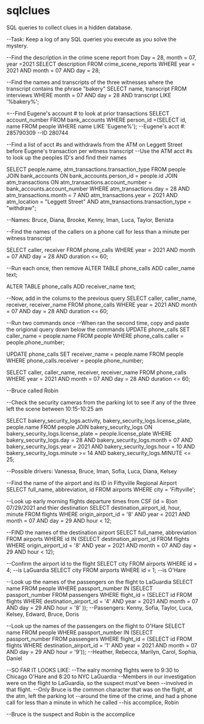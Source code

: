 # sqlclues
SQL queries to collect clues in a hidden database.

--Task: Keep a log of any SQL queries you execute as you solve the mystery.

--Find the description in the crime scene report from Day = 28, month = 07, year =2021
SELECT description FROM crime_scene_reports WHERE year = 2021 AND month = 07 AND day = 28;

--Find the names and transcripts of the three witnesses where the transcript contains the phrase "bakery"
SELECT name, transcript FROM interviews WHERE month = 07 AND day = 28 AND transcript LIKE '%bakery%';

=--Find Eugene's account # to look at prior transactions
SELECT account_number FROM bank_accounts WHERE person_id =(SELECT id, name FROM people WHERE name LIKE 'Eugene%');
--Eugene's acct #: 285790309
--ID 280744

--Find a list of acct #s and withdrawls from the ATM on Leggett Street before Eugene's transaction per witness transcript
--Use the ATM acct #s to look up the peoples ID's and find their names

SELECT people.name, atm_transactions.transaction_type FROM people
JOIN bank_accounts ON bank_accounts.person_id = people.id
JOIN atm_transactions ON atm_transactions.account_number = bank_accounts.account_number
WHERE atm_transactions.day = 28
AND atm_transactions.month = 7
AND atm_transactions.year = 2021
AND atm_location = "Leggett Street"
AND atm_transactions.transaction_type = "withdraw";

--Names: Bruce, Diana, Brooke, Kenny, Iman, Luca, Taylor, Benista

--Find the names of the callers on a phone call for less than a minute per witness transcript

SELECT caller, receiver FROM phone_calls WHERE year = 2021 AND month = 07 AND day = 28 AND duration <= 60;

--Run each once, then remove
ALTER TABLE phone_calls
ADD caller_name text;

ALTER TABLE phone_calls
ADD receiver_name text;

--Now, add in the colums to the previous query
SELECT caller, caller_name, receiver, receiver_name FROM phone_calls WHERE year = 2021 AND month = 07 AND day = 28 AND duration <= 60;

--Run two commands once
--When ran the second time, copy and paste the origional query down below the commands
UPDATE phone_calls
SET caller_name = people.name
FROM people
WHERE phone_calls.caller = people.phone_number;


UPDATE phone_calls
SET receiver_name = people.name
FROM people
WHERE phone_calls.receiver = people.phone_number;

SELECT caller, caller_name, receiver, receiver_name FROM phone_calls WHERE year = 2021 AND month = 07 AND day = 28 AND duration <= 60;

--Bruce called Robin


--Check the security cameras from the parking lot to see if any of the three left the scene between 10:15-10:25 am

SELECT bakery_security_logs.activity, bakery_security_logs.license_plate, people.name
FROM people JOIN bakery_security_logs ON bakery_security_logs.license_plate = people.license_plate
WHERE bakery_security_logs.day = 28
AND bakery_security_logs.month = 07
AND bakery_security_logs.year = 2021
AND bakery_security_logs.hour = 10
AND bakery_security_logs.minute >= 14
AND bakery_security_logs.MINUTE <= 25;

--Possible drivers: Vanessa, Bruce, Iman, Sofia, Luca, Diana, Kelsey

--Find the name of the airport and its ID in Fiftyville Regional Airport
SELECT full_name, abbreviation, id FROM airports WHERE city = 'Fiftyville';

--Look up early morning flights departure times from CSF (id = 8)on 07/29/2021 and thier destination
SELECT destination_airport_id, hour, minute FROM flights
WHERE origin_airport_id = '8' AND year = 2021 AND month = 07 AND day = 29 AND hour < 12;

--FIND the names of the destination airport
SELECT full_name, abbreviation FROM airports WHERE id IN
(SELECT destination_airport_id FROM flights
WHERE origin_airport_id = '8' AND year = 2021 AND month = 07 AND day = 29 AND hour < 12);

--Confirm the airport id to the flight
SELECT city FROM airports WHERE id = 4;
--is LaGuardia
SELECT city FROM airports WHERE id = 1;
--is O'Hare

--Look up the names of the passengers on the flight to LaGuardia
SELECT name FROM people WHERE passport_number IN
(SELECT passport_number FROM passengers WHERE flight_id =
(SELECT id FROM flights WHERE destination_airport_id = '4' AND year = 2021 AND month = 07 AND day = 29 AND hour = '8' ));
--Passengers: Kenny, Sofia, Taylor, Luca, Kelsey, Edward, Bruce, Doris

--Look up the names of the passengers on the flight to O'Hare
SELECT name FROM people WHERE passport_number IN
(SELECT passport_number FROM passengers WHERE flight_id =
(SELECT id FROM flights WHERE destination_airport_id = '1' AND year = 2021 AND month = 07 AND day = 29 AND hour = '9'));
--Heather, Rebecca, Marilyn, Carol, Sophia, Daniel

--SO FAR IT LOOKS LIKE:
--The ealry morning flights were to 9:30 to Chicago O'Hare and  8:20 to NYC LaGuardia
--Members in our investigation were on the flight to LaGuardia, so the suspect must've been
--involved in that flight.
--Only Bruce is the common character that was on the flight, at the atm, left the parking lot
--around the time of the crime, and had a phone call for less than a minute in which he called
--his accomplice, Robin

--Bruce is the suspect and Robin is the accomplice


